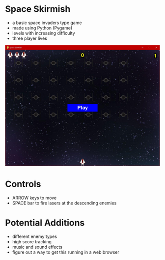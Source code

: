 # Space Skirmish
- a basic space invaders type game
- made using Python (Pygame)
- levels with increasing difficulty
- three player lives

![launch screen](https://github.com/roblieblang/space_skirmish/blob/main/launch%20screen.jpg)

# Controls
- ARROW keys to move
- SPACE bar to fire lasers at the descending enemies

# Potential Additions
- different enemy types
- high score tracking
- music and sound effects
- figure out a way to get this running in a web browser
